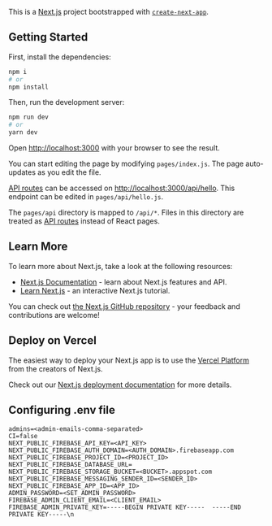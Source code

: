 This is a [Next.js](https://nextjs.org/) project bootstrapped with [`create-next-app`](https://github.com/vercel/next.js/tree/canary/packages/create-next-app).

## Getting Started

First, install the dependencies:

```bash
npm i
# or
npm install
```

Then, run the development server:

```bash
npm run dev
# or
yarn dev
```

Open [http://localhost:3000](http://localhost:3000) with your browser to see the result.

You can start editing the page by modifying `pages/index.js`. The page auto-updates as you edit the file.

[API routes](https://nextjs.org/docs/api-routes/introduction) can be accessed on [http://localhost:3000/api/hello](http://localhost:3000/api/hello). This endpoint can be edited in `pages/api/hello.js`.

The `pages/api` directory is mapped to `/api/*`. Files in this directory are treated as [API routes](https://nextjs.org/docs/api-routes/introduction) instead of React pages.

## Learn More

To learn more about Next.js, take a look at the following resources:

- [Next.js Documentation](https://nextjs.org/docs) - learn about Next.js features and API.
- [Learn Next.js](https://nextjs.org/learn) - an interactive Next.js tutorial.

You can check out [the Next.js GitHub repository](https://github.com/vercel/next.js/) - your feedback and contributions are welcome!

## Deploy on Vercel

The easiest way to deploy your Next.js app is to use the [Vercel Platform](https://vercel.com/new?utm_medium=default-template&filter=next.js&utm_source=create-next-app&utm_campaign=create-next-app-readme) from the creators of Next.js.

Check out our [Next.js deployment documentation](https://nextjs.org/docs/deployment) for more details.

## Configuring .env file

```
admins=<admin-emails-comma-separated>
CI=false
NEXT_PUBLIC_FIREBASE_API_KEY=<API_KEY>
NEXT_PUBLIC_FIREBASE_AUTH_DOMAIN=<AUTH_DOMAIN>.firebaseapp.com
NEXT_PUBLIC_FIREBASE_PROJECT_ID=<PROJECT_ID>
NEXT_PUBLIC_FIREBASE_DATABASE_URL=
NEXT_PUBLIC_FIREBASE_STORAGE_BUCKET=<BUCKET>.appspot.com
NEXT_PUBLIC_FIREBASE_MESSAGING_SENDER_ID=<SENDER_ID>
NEXT_PUBLIC_FIREBASE_APP_ID=<APP_ID>
ADMIN_PASSWORD=<SET_ADMIN_PASSWORD>
FIREBASE_ADMIN_CLIENT_EMAIL=<CLIENT_EMAIL>
FIREBASE_ADMIN_PRIVATE_KEY=-----BEGIN PRIVATE KEY-----  -----END PRIVATE KEY-----\n
```
